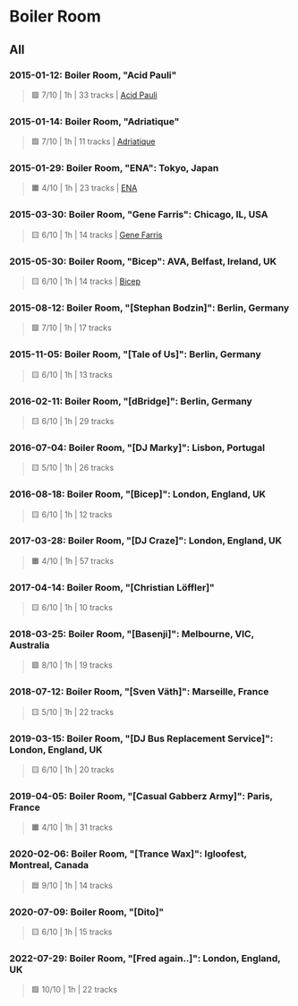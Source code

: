 # Boiler Room

## All

### 2015-01-12: Boiler Room, "Acid Pauli"

> 🟩 7/10 | 1h | 33 tracks | [Acid Pauli](#)

### 2015-01-14: Boiler Room, "Adriatique"

> 🟩 7/10 | 1h | 11 tracks | [Adriatique](#)

### 2015-01-29: Boiler Room, "ENA": Tokyo, Japan

> 🟧 4/10 | 1h | 23 tracks | [ENA](#)

### 2015-03-30: Boiler Room, "Gene Farris": Chicago, IL, USA

> 🟨 6/10 | 1h | 14 tracks | [Gene Farris](#)

### 2015-05-30: Boiler Room, "Bicep": AVA, Belfast, Ireland, UK

> 🟨 6/10 | 1h | 14 tracks | [Bicep](#)

### 2015-08-12: Boiler Room, "[Stephan Bodzin]": Berlin, Germany

> 🟩 7/10 | 1h | 17 tracks

### 2015-11-05: Boiler Room, "[Tale of Us]": Berlin, Germany

> 🟨 6/10 | 1h | 13 tracks

### 2016-02-11: Boiler Room, "[dBridge]": Berlin, Germany

> 🟨 6/10 | 1h | 29 tracks

### 2016-07-04: Boiler Room, "[DJ Marky]": Lisbon, Portugal

> 🟨 5/10 | 1h | 26 tracks

### 2016-08-18: Boiler Room, "[Bicep]": London, England, UK

> 🟨 6/10 | 1h | 12 tracks

### 2017-03-28: Boiler Room, "[DJ Craze]": London, England, UK

> 🟧 4/10 | 1h | 57 tracks

### 2017-04-14: Boiler Room, "[Christian Löffler]"

> 🟨 6/10 | 1h | 10 tracks

### 2018-03-25: Boiler Room, "[Basenji]": Melbourne, VIC, Australia

> 🟩 8/10 | 1h | 19 tracks

### 2018-07-12: Boiler Room, "[Sven Väth]": Marseille, France

> 🟨 5/10 | 1h | 22 tracks

### 2019-03-15: Boiler Room, "[DJ Bus Replacement Service]": London, England, UK

> 🟨 6/10 | 1h | 20 tracks

### 2019-04-05: Boiler Room, "[Casual Gabberz Army]": Paris, France

> 🟧 4/10 | 1h | 31 tracks

### 2020-02-06: Boiler Room, "[Trance Wax]": Igloofest, Montreal, Canada

> 🟦 9/10 | 1h | 14 tracks

### 2020-07-09: Boiler Room, "[Dito]"

> 🟨 6/10 | 1h | 15 tracks

### 2022-07-29: Boiler Room, "[Fred again..]": London, England, UK

> 🟪 10/10 | 1h | 22 tracks
